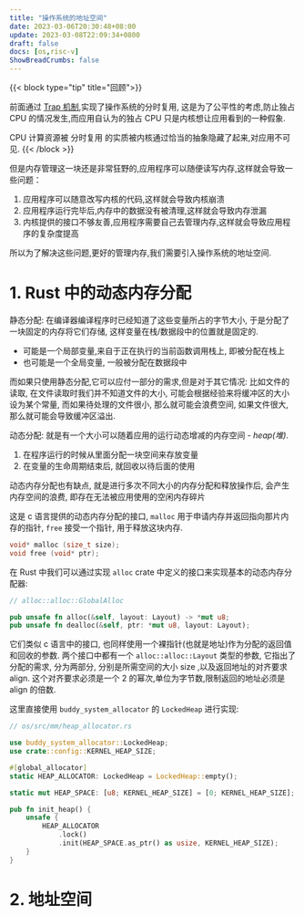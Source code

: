 ```yaml
---
title: "操作系统的地址空间"
date: 2023-03-06T20:30:48+08:00
update: 2023-03-08T22:09:34+0800
draft: false
docs: [os,risc-v]
ShowBreadCrumbs: false
---
```


{{< block type="tip" title="回顾">}}

前面通过 [Trap 机制](http://fzdwx.github.io/document/2023-01-08-os-multi-programs/#分时多任务系统与抢占式调度),实现了操作系统的分时复用,
这是为了公平性的考虑,防止独占 CPU 的情况发生,而应用自认为的独占 CPU 只是内核想让应用看到的一种假象.

CPU 计算资源被 分时复用 的实质被内核通过恰当的抽象隐藏了起来,对应用不可见.
{{< /block >}}

但是内存管理这一块还是非常狂野的,应用程序可以随便读写内存,这样就会导致一些问题：

1. 应用程序可以随意改写内核的代码,这样就会导致内核崩溃
2. 应用程序运行完毕后,内存中的数据没有被清理,这样就会导致内存泄漏
3. 内核提供的接口不够友善,应用程序需要自己去管理内存,这样就会导致应用程序的复杂度提高

所以为了解决这些问题,更好的管理内存,我们需要引入操作系统的地址空间.

# 1. Rust 中的动态内存分配

静态分配: 在编译器编译程序时已经知道了这些变量所占的字节大小, 于是分配了一块固定的内存将它们存储, 这样变量在栈/数据段中的位置就是固定的.

- 可能是一个局部变量,来自于正在执行的当前函数调用栈上, 即被分配在栈上
- 也可能是一个全局变量, 一般被分配在数据段中

而如果只使用静态分配,它可以应付一部分的需求,但是对于其它情况: 比如文件的读取, 在文件读取时我们并不知道文件的大小, 可能会根据经验来将缓冲区的大小设为某个常量,
而如果待处理的文件很小, 那么就可能会浪费空间, 如果文件很大, 那么就可能会导致缓冲区溢出.

动态分配: 就是有一个大小可以随着应用的运行动态增减的内存空间 - _heap(堆)_.

1. 在程序运行的时候从里面分配一块空间来存放变量
2. 在变量的生命周期结束后, 就回收以待后面的使用

动态内存分配也有缺点, 就是进行多次不同大小的内存分配和释放操作后, 会产生内存空间的浪费, 即存在无法被应用使用的空闲内存碎片

这是 c 语言提供的动态内存分配的接口, `malloc` 用于申请内存并返回指向那片内存的指针, `free` 接受一个指针, 用于释放这块内存.

```c
void* malloc (size_t size);
void free (void* ptr);
```

在 Rust 中我们可以通过实现 `alloc` crate 中定义的接口来实现基本的动态内存分配器:

```rust
// alloc::alloc::GlobalAlloc

pub unsafe fn alloc(&self, layout: Layout) -> *mut u8;
pub unsafe fn dealloc(&self, ptr: *mut u8, layout: Layout);
```

它们类似 c 语言中的接口, 也同样使用一个裸指针(也就是地址)作为分配的返回值和回收的参数.
两个接口中都有一个 `alloc::alloc::Layout` 类型的参数, 它指出了分配的需求, 分为两部分, 分别是所需空间的大小 size ,以及返回地址的对齐要求 align.
这个对齐要求必须是一个 2 的幂次,单位为字节数,限制返回的地址必须是 align 的倍数.


这里直接使用 `buddy_system_allocator` 的 `LockedHeap` 进行实现:
```rust
// os/src/mm/heap_allocator.rs

use buddy_system_allocator::LockedHeap;
use crate::config::KERNEL_HEAP_SIZE;

#[global_allocator]
static HEAP_ALLOCATOR: LockedHeap = LockedHeap::empty();

static mut HEAP_SPACE: [u8; KERNEL_HEAP_SIZE] = [0; KERNEL_HEAP_SIZE];

pub fn init_heap() {
    unsafe {
        HEAP_ALLOCATOR
            .lock()
            .init(HEAP_SPACE.as_ptr() as usize, KERNEL_HEAP_SIZE);
    }
}
```

# 2. 地址空间